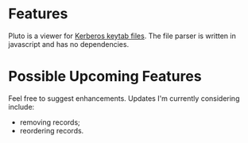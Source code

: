 # Features
Pluto is a viewer for [Kerberos keytab files](https://web.mit.edu/kerberos/krb5-devel/doc/basic/keytab_def.html).
The file parser is written in javascript and has no dependencies.

# Possible Upcoming Features
Feel free to suggest enhancements. Updates I'm currently considering include:
 * removing records;
 * reordering records.
